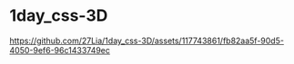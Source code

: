 # 1day_css-3D
 


https://github.com/27Lia/1day_css-3D/assets/117743861/fb82aa5f-90d5-4050-9ef6-96c1433749ec


